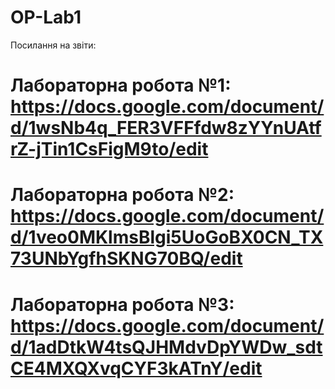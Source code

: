 # OP-Lab1
Посилання на звіти:
# Лабораторна робота №1: https://docs.google.com/document/d/1wsNb4q_FER3VFFfdw8zYYnUAtfrZ-jTin1CsFigM9to/edit
# Лабораторна робота №2: https://docs.google.com/document/d/1veo0MKlmsBlgi5UoGoBX0CN_TX73UNbYgfhSKNG70BQ/edit
# Лабораторна робота №3: https://docs.google.com/document/d/1adDtkW4tsQJHMdvDpYWDw_sdtCE4MXQXvqCYF3kATnY/edit
